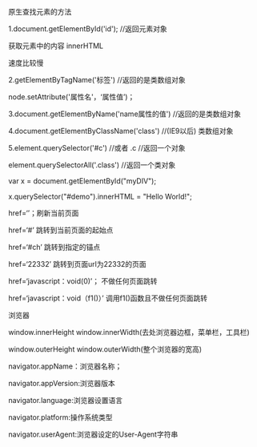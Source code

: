 原生查找元素的方法

1.document.getElementById\('id'\);  //返回元素对象

获取元素中的内容   innerHTML

速度比较慢

2.getElementByTagName\('标签'\)   //返回的是类数组对象

node.setAttribute\('属性名'，‘属性值’\)；

3.document.getElementByName\('name属性的值'\)   //返回的是类数组对象

4.document.getElementByClassName\('class'\)   //\(IE9以后\)  类数组对象

5.element.querySelector\('\#c'\)   //或者   .c   //返回一个对象

element.querySelectorAll\('.class'\)    //返回一个类对象

var x = document.getElementById\("myDIV"\);

x.querySelector\("\#demo"\).innerHTML = "Hello World!";

href=‘’；刷新当前页面

href=‘\#’    跳转到当前页面的起始点

href=‘\#ch’    跳转到指定的锚点

href=‘22332’    跳转到页面url为22332的页面

href=‘javascript：void\(0\)’；   不做任何页面跳转

href=‘javascript：void（f1\(\)）’     调用f1\(\)函数且不做任何页面跳转

浏览器

window.innerHeight    window.innerWidth\(去处浏览器边框，菜单栏，工具栏\)

window.outerHeight   window.outerWidth\(整个浏览器的宽高\)

navigator.appName：浏览器名称；

navigator.appVersion:浏览器版本

navigator.language:浏览器设置语言

navigator.platform:操作系统类型

navigator.userAgent:浏览器设定的User-Agent字符串

